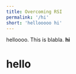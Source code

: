 ```yaml
---
title: Overcoming RSI
permalink: '/hi'
short: 'hellooooo hi'
---
```


helloooo. This is blabla.
**hi**
# hello